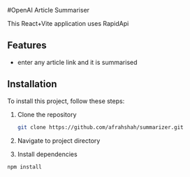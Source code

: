 #OpenAI Article Summariser

This React+Vite application uses RapidApi 

## Features

- enter any article link and it is summarised

## Installation

To install this project, follow these steps:

1. Clone the repository
   ```bash
   git clone https://github.com/afrahshah/summarizer.git
2. Navigate to project directory
  
3. Install dependencies
  ```bash
  npm install

